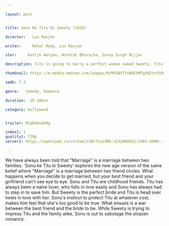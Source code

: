 ```yaml
---

layout: post


title: Sonu Ke Titu Ki Sweety (2018)

director:   Luv Ranjan

writer:     Rahul Mody, Luv Ranjan

star:     Kartik Aaryan, Nushrat Bharucha, Sunny Singh Nijjar

description: Titu is going to marry a perfect woman named Sweety. Titu's best-friend Sonu doubts Sweety's character and tries to break the marriage while Sweety tries to do opposite and which leads to war between Bromance and Romance.

thumbnail: https://m.media-amazon.com/images/M/MV5BYTYxNGE5MTgtN2YxYS00ODYyLWE1YzQtYzNlMzAyMTBlMWZhXkEyXkFqcGdeQXVyMzcwOTk0MzU@._V1_UY268_CR1,0,182,268_AL__QL50.jpg

imdb: 7.3

genre:   Comedy, Romance 

duration:  2h 18min

category: bollywood


trailer: M2q64UowX9g

index1: 1
quality1: 720p
server1: https://openload.co/stream/zsBr7cozXMk~1532068932~2401:4900::~kEiWUycC

---
```


We have always been told that "Marriage" is a marriage between two families. 'Sonu ke Titu ki Sweety' explores the new age version of the same belief where "Marriage" is a marriage between two friend circles. What happens when you decide to get married, but your best friend and your girlfriend can't see eye to eye. Sonu and Titu are childhood friends. Titu has always been a naïve lover, who falls in love easily and Sonu has always had to step in to save him. But Sweety is the perfect bride and Titu is head over heels in love with her. Sonu's instinct to protect Titu at whatever cost, makes him feel that she's too good to be true. What ensues is a war between the best friend and the bride to be. While Sweety is trying to impress Titu and the family alike, Sonu is out to sabotage the utopian romance.